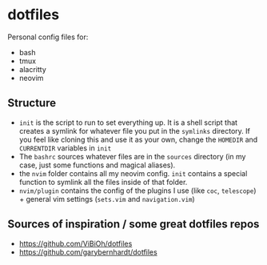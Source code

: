 # dotfiles

Personal config files for:
- bash
- tmux
- alacritty
- neovim

## Structure

* `init` is the script to run to set everything up. It is a shell script that creates a symlink for whatever file you put in the `symlinks` directory.
If you feel like cloning this and use it as your own, change the `HOMEDIR` and `CURRENTDIR` variables in `init`
* The `bashrc` sources whatever files are in the `sources` directory (in my case, just some functions and magical aliases).
* the `nvim` folder contains all my neovim config. `init` contains a special function to symlink all the files inside of that folder.
* `nvim/plugin` contains the config of the plugins I use (like `coc`, `telescope`) + general vim settings (`sets.vim` and `navigation.vim`)

## Sources of inspiration / some great dotfiles repos

* https://github.com/ViBiOh/dotfiles
* https://github.com/garybernhardt/dotfiles
